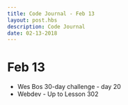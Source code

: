 ```yaml
---
title: Code Journal - Feb 13
layout: post.hbs
description: Code Journal
date: 02-13-2018
---
```

# Feb 13

- Wes Bos 30-day  challenge - day 20
- Webdev - Up to Lesson 302